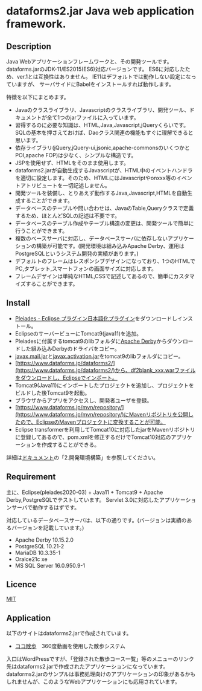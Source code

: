 # dataforms2.jar Java web application framework.

## Description
Java Webアプリケーションフレームワークと、その開発ツールです。
dataforms.jarのJDK-11/ES2015(ES6)対応バージョンです。
ES6に対応したため、ver.1とは互換性はありません。
IE11はデフォルトでは動作しない設定になっていますが、
サーバサイドにBabelをインストールすれば動作します。

特徴を以下にまとめます。

* Javaのクラスライブラリ、Javascriptのクラスライブラリ、開発ツール、ドキュメントが全て1つのjarファイルに入っています。
* 習得するのに必要な知識は、HTML,Java,Javascript,jQueryくらいです。SQLの基本を押さえておけば、Daoクラス関連の機能もすぐに理解できると思います。
* 依存ライブラリ(jQuery,jQuery-ui,jsonic,apache-commonsのいくつかとPOI,apache FOP)は少なく、シンプルな構造です。
* JSPを使用せず、HTMLをそのまま使用します。
* dataforms2.jarが自動生成するJavascriptが、HTML中のイベントハンドラを適切に設定します。そのため、HTMLにはJavascriptやonxxx等のイベントアトリビュートを一切記述しません。
* 開発ツールを装備し、とりあえず動作するJava,Javascript,HTMLを自動生成することができます。
* データベースのテーブルや問い合わせは、JavaのTable,Queryクラスで定義するため、ほとんどSQLの記述は不要です。
* データベースのテーブル作成やテーブル構造の変更は、開発ツールで簡単に行うことができます。
* 複数のベースサーバに対応し、データベースサーバに依存しないアプリケーションの構築が可能です。(開発環境は組み込みApache Derby、運用はPostgreSQLというシステム開発の実績があります。)
* デフォルトのフレームはレスポンシブデザインになっており、1つのHTMLでPC,タブレット,スマートフォンの画面サイズに対応します。
* フレームデザインは単純なHTML,CSSで記述してあるので、簡単にカスタマイズすることができます。


## Install

* [Pleiades - Eclipse プラグイン日本語化プラグイン](http://mergedoc.osdn.jp/index.html#pleiades.html)をダウンロードしインストール。
* EclipseのサーバービューにTomcat9(java11)を追加。
* Pleiadesに付属するtomcat9のlibフォルダに[Apache Derby](https://db.apache.org/derby/)からダウンロードした組み込みDerbyのドライバをコピー。
* [javax.mail.jar](https://github.com/javaee/javamail/releases)と[javax.activation.jar](https://github.com/javaee/activation/releases)をtomcat9のlibフォルダにコピー。
* [https://www.dataforms.jp/dataforms2/](https://www.dataforms.jp/dataforms2/)から、df2blank_xxx.warファイルをダウンロードし、Eclipseでインポート。
* Tomcat9(Java11)にインポートしたプロジェクトを追加し、プロジェクトをビルドした後Tomcat9を起動。
* ブラウザからアプリをアクセスし、開発者ユーザを登録。
* [https://www.dataforms.jp/mvn/repository/](https://www.dataforms.jp/mvn/repository/)にMavenリポジトリを公開したので、EclipseのMavenプロジェクトに変換することが可能。
* Eclipse transformerを利用してTomcat10に対応したjarをMavenリポジトリに登録してあるので、pom.xmlを修正するだけでTomcat10対応のアプリケーションを作成することができる。

詳細は[ドキュメント](http://www.dataforms.jp/df2blank/dataforms/devtool/doc/page/DocFramePage.df)の「2.開発環境構築」を参照してください。


## Requirement
主に、Eclipse(pleiades2020-03) + Java11 + Tomcat9 + Apache Derby,PostgreSQLでテストしています。
Servlet 3.0に対応したアプリケーションサーバで動作するはずです。

対応しているデータベースサーバは、以下の通りです。(バージョンは実績のあるバージョンを記載しています。)

* Apache Derby 10.15.2.0
* PostgreSQL 10.21-2
* MariaDB 10.3.35-1
* Oralce21c xe
* MS SQL Server 16.0.950.9-1


## Licence
[MIT](https://github.com/takayanagi2087/dataforms/blob/master/LICENSE)

## Application
以下のサイトはdataforms2.jarで作成されています。

* [ココ散歩](https://cocosampo.net/sampo/)　360度動画を使用した散歩システム

入口はWordPressですが、「登録された散歩コース一覧」等のメニューのリンク先はdataforms2.jarで作成されたアプリケーションになっています。
dataforms2.jarのサンプルは事務処理向けのアプリケーションの印象があるかもしれませんが、このようなWebアプリケーションにも応用されています。



